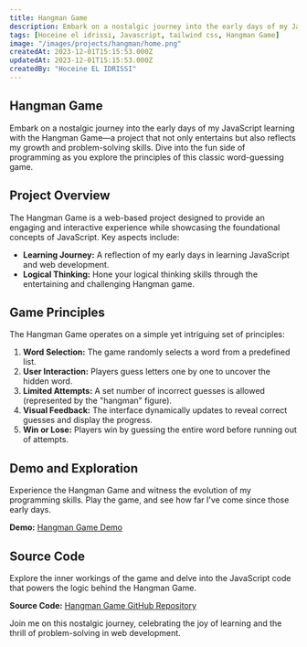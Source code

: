 ```yaml
---
title: Hangman Game
description: Embark on a nostalgic journey into the early days of my JavaScript learning with the Hangman Game—a project that not only entertains but also reflects my growth and problem-solving skills. Dive into the fun side of programming as you explore the principles of this classic word-guessing game.
tags: [Hoceine el idrissi, Javascript, tailwind css, Hangman Game]
image: "/images/projects/hangman/home.png"
createdAt: 2023-12-01T15:15:53.000Z
updatedAt: 2023-12-01T15:15:53.000Z
createdBy: "Hoceine EL IDRISSI"
---
```


## Hangman Game

Embark on a nostalgic journey into the early days of my JavaScript learning with the Hangman Game—a project that not only entertains but also reflects my growth and problem-solving skills. Dive into the fun side of programming as you explore the principles of this classic word-guessing game.

## Project Overview

The Hangman Game is a web-based project designed to provide an engaging and interactive experience while showcasing the foundational concepts of JavaScript. Key aspects include:

- **Learning Journey:** A reflection of my early days in learning JavaScript and web development.
- **Logical Thinking:** Hone your logical thinking skills through the entertaining and challenging Hangman game.

## Game Principles

The Hangman Game operates on a simple yet intriguing set of principles:

1. **Word Selection:** The game randomly selects a word from a predefined list.
2. **User Interaction:** Players guess letters one by one to uncover the hidden word.
3. **Limited Attempts:** A set number of incorrect guesses is allowed (represented by the "hangman" figure).
4. **Visual Feedback:** The interface dynamically updates to reveal correct guesses and display the progress.
5. **Win or Lose:** Players win by guessing the entire word before running out of attempts.

## Demo and Exploration

Experience the Hangman Game and witness the evolution of my programming skills. Play the game, and see how far I've come since those early days.

**Demo:** [Hangman Game Demo](https://hangman-ane.pages.dev/)

## Source Code

Explore the inner workings of the game and delve into the JavaScript code that powers the logic behind the Hangman Game.

**Source Code:** [Hangman Game GitHub Repository](https://github.com/HoceineEl/hangman)

Join me on this nostalgic journey, celebrating the joy of learning and the thrill of problem-solving in web development.

